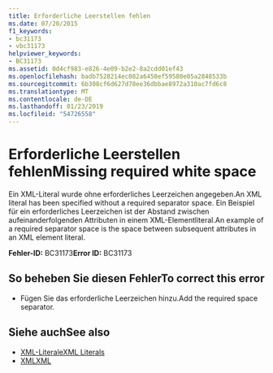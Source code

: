 ```yaml
---
title: Erforderliche Leerstellen fehlen
ms.date: 07/20/2015
f1_keywords:
- bc31173
- vbc31173
helpviewer_keywords:
- BC31173
ms.assetid: 0d4cf983-e826-4e09-b2e2-8a2cdd01ef43
ms.openlocfilehash: badb7528214ec082a6450ef59580e05a2848533b
ms.sourcegitcommit: 6b308cf6d627d78ee36dbbae8972a310ac7fd6c8
ms.translationtype: MT
ms.contentlocale: de-DE
ms.lasthandoff: 01/23/2019
ms.locfileid: "54726558"
---
```

# <a name="missing-required-white-space"></a><span data-ttu-id="f1b78-102">Erforderliche Leerstellen fehlen</span><span class="sxs-lookup"><span data-stu-id="f1b78-102">Missing required white space</span></span>
<span data-ttu-id="f1b78-103">Ein XML-Literal wurde ohne erforderliches Leerzeichen angegeben.</span><span class="sxs-lookup"><span data-stu-id="f1b78-103">An XML literal has been specified without a required separator space.</span></span> <span data-ttu-id="f1b78-104">Ein Beispiel für ein erforderliches Leerzeichen ist der Abstand zwischen aufeinanderfolgenden Attributen in einem XML-Elementliteral.</span><span class="sxs-lookup"><span data-stu-id="f1b78-104">An example of a required separator space is the space between subsequent attributes in an XML element literal.</span></span>  
  
 <span data-ttu-id="f1b78-105">**Fehler-ID:** BC31173</span><span class="sxs-lookup"><span data-stu-id="f1b78-105">**Error ID:** BC31173</span></span>  
  
## <a name="to-correct-this-error"></a><span data-ttu-id="f1b78-106">So beheben Sie diesen Fehler</span><span class="sxs-lookup"><span data-stu-id="f1b78-106">To correct this error</span></span>  
  
-   <span data-ttu-id="f1b78-107">Fügen Sie das erforderliche Leerzeichen hinzu.</span><span class="sxs-lookup"><span data-stu-id="f1b78-107">Add the required space separator.</span></span>  
  
## <a name="see-also"></a><span data-ttu-id="f1b78-108">Siehe auch</span><span class="sxs-lookup"><span data-stu-id="f1b78-108">See also</span></span>
- [<span data-ttu-id="f1b78-109">XML-Literale</span><span class="sxs-lookup"><span data-stu-id="f1b78-109">XML Literals</span></span>](../../visual-basic/language-reference/xml-literals/index.md)
- [<span data-ttu-id="f1b78-110">XML</span><span class="sxs-lookup"><span data-stu-id="f1b78-110">XML</span></span>](../../visual-basic/programming-guide/language-features/xml/index.md)
